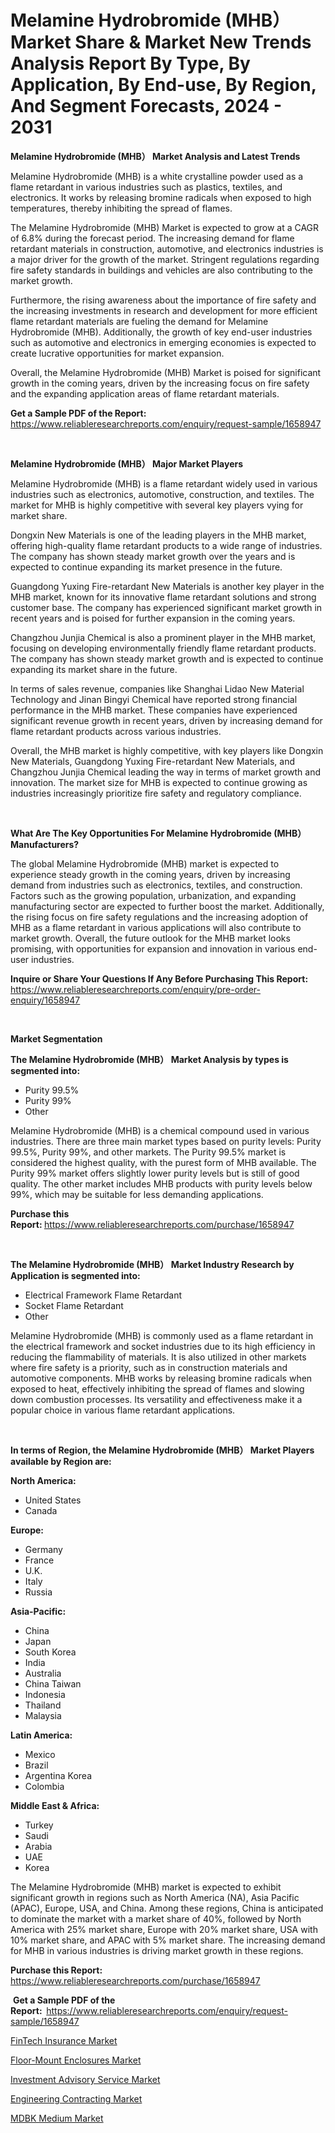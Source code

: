 <p><h1>Melamine Hydrobromide (MHB） Market Share & Market New Trends Analysis Report By Type, By Application, By End-use, By Region, And Segment Forecasts, 2024 - 2031</h1></p><p><strong>Melamine Hydrobromide (MHB） Market Analysis and Latest Trends</strong></p>
<p><p>Melamine Hydrobromide (MHB) is a white crystalline powder used as a flame retardant in various industries such as plastics, textiles, and electronics. It works by releasing bromine radicals when exposed to high temperatures, thereby inhibiting the spread of flames.</p><p>The Melamine Hydrobromide (MHB) Market is expected to grow at a CAGR of 6.8% during the forecast period. The increasing demand for flame retardant materials in construction, automotive, and electronics industries is a major driver for the growth of the market. Stringent regulations regarding fire safety standards in buildings and vehicles are also contributing to the market growth.</p><p>Furthermore, the rising awareness about the importance of fire safety and the increasing investments in research and development for more efficient flame retardant materials are fueling the demand for Melamine Hydrobromide (MHB). Additionally, the growth of key end-user industries such as automotive and electronics in emerging economies is expected to create lucrative opportunities for market expansion.</p><p>Overall, the Melamine Hydrobromide (MHB) Market is poised for significant growth in the coming years, driven by the increasing focus on fire safety and the expanding application areas of flame retardant materials.</p></p>
<p><strong>Get a Sample PDF of the Report:&nbsp;</strong> <a href="https://www.reliableresearchreports.com/enquiry/request-sample/1658947">https://www.reliableresearchreports.com/enquiry/request-sample/1658947</a></p>
<p>&nbsp;</p>
<p><strong>Melamine Hydrobromide (MHB） Major Market Players</strong></p>
<p><p>Melamine Hydrobromide (MHB) is a flame retardant widely used in various industries such as electronics, automotive, construction, and textiles. The market for MHB is highly competitive with several key players vying for market share.</p><p>Dongxin New Materials is one of the leading players in the MHB market, offering high-quality flame retardant products to a wide range of industries. The company has shown steady market growth over the years and is expected to continue expanding its market presence in the future.</p><p>Guangdong Yuxing Fire-retardant New Materials is another key player in the MHB market, known for its innovative flame retardant solutions and strong customer base. The company has experienced significant market growth in recent years and is poised for further expansion in the coming years.</p><p>Changzhou Junjia Chemical is also a prominent player in the MHB market, focusing on developing environmentally friendly flame retardant products. The company has shown steady market growth and is expected to continue expanding its market share in the future.</p><p>In terms of sales revenue, companies like Shanghai Lidao New Material Technology and Jinan Bingyi Chemical have reported strong financial performance in the MHB market. These companies have experienced significant revenue growth in recent years, driven by increasing demand for flame retardant products across various industries.</p><p>Overall, the MHB market is highly competitive, with key players like Dongxin New Materials, Guangdong Yuxing Fire-retardant New Materials, and Changzhou Junjia Chemical leading the way in terms of market growth and innovation. The market size for MHB is expected to continue growing as industries increasingly prioritize fire safety and regulatory compliance.</p></p>
<p>&nbsp;</p>
<p><strong>What Are The Key Opportunities For Melamine Hydrobromide (MHB） Manufacturers?</strong></p>
<p><p>The global Melamine Hydrobromide (MHB) market is expected to experience steady growth in the coming years, driven by increasing demand from industries such as electronics, textiles, and construction. Factors such as the growing population, urbanization, and expanding manufacturing sector are expected to further boost the market. Additionally, the rising focus on fire safety regulations and the increasing adoption of MHB as a flame retardant in various applications will also contribute to market growth. Overall, the future outlook for the MHB market looks promising, with opportunities for expansion and innovation in various end-user industries.</p></p>
<p><strong>Inquire or Share Your Questions If Any Before Purchasing This Report:</strong> <a href="https://www.reliableresearchreports.com/enquiry/pre-order-enquiry/1658947">https://www.reliableresearchreports.com/enquiry/pre-order-enquiry/1658947</a></p>
<p>&nbsp;</p>
<p><strong>Market Segmentation</strong></p>
<p><strong>The Melamine Hydrobromide (MHB） Market Analysis by types is segmented into:</strong></p>
<p><ul><li>Purity 99.5%</li><li>Purity 99%</li><li>Other</li></ul></p>
<p><p>Melamine Hydrobromide (MHB) is a chemical compound used in various industries. There are three main market types based on purity levels: Purity 99.5%, Purity 99%, and other markets. The Purity 99.5% market is considered the highest quality, with the purest form of MHB available. The Purity 99% market offers slightly lower purity levels but is still of good quality. The other market includes MHB products with purity levels below 99%, which may be suitable for less demanding applications.</p></p>
<p><strong>Purchase this Report:&nbsp;</strong><a href="https://www.reliableresearchreports.com/purchase/1658947">https://www.reliableresearchreports.com/purchase/1658947</a></p>
<p>&nbsp;</p>
<p><strong>The Melamine Hydrobromide (MHB） Market Industry Research by Application is segmented into:</strong></p>
<p><ul><li>Electrical Framework Flame Retardant</li><li>Socket Flame Retardant</li><li>Other</li></ul></p>
<p><p>Melamine Hydrobromide (MHB) is commonly used as a flame retardant in the electrical framework and socket industries due to its high efficiency in reducing the flammability of materials. It is also utilized in other markets where fire safety is a priority, such as in construction materials and automotive components. MHB works by releasing bromine radicals when exposed to heat, effectively inhibiting the spread of flames and slowing down combustion processes. Its versatility and effectiveness make it a popular choice in various flame retardant applications.</p></p>
<p>&nbsp;</p>
<p><strong>In terms of Region, the Melamine Hydrobromide (MHB） Market Players available by Region are:</strong></p>
<p>
    <p> <strong> North America: </strong>
        <ul>
            <li>United States</li>
            <li>Canada</li>
        </ul>
        </p> 
    <p> <strong> Europe: </strong>
        <ul>
            <li>Germany</li>
            <li>France</li>
            <li>U.K.</li>
            <li>Italy</li>
            <li>Russia</li>
        </ul>
        </p> 
    <p> <strong> Asia-Pacific: </strong>
        <ul>
            <li>China</li>
            <li>Japan</li>
            <li>South Korea</li>
            <li>India</li>
            <li>Australia</li>
            <li>China Taiwan</li>
            <li>Indonesia</li>
            <li>Thailand</li>
            <li>Malaysia</li>
        </ul>
        </p> 
    <p> <strong> Latin America: </strong>
        <ul>
            <li>Mexico</li>
            <li>Brazil</li>
            <li>Argentina Korea</li>
            <li>Colombia</li>
        </ul>
        </p> 
    <p> <strong> Middle East & Africa: </strong>
        <ul>
            <li>Turkey</li>
            <li>Saudi</li>
            <li>Arabia</li>
            <li>UAE</li>
            <li>Korea</li>
        </ul>
    </p>
    </p>
<p><p>The Melamine Hydrobromide (MHB) market is expected to exhibit significant growth in regions such as North America (NA), Asia Pacific (APAC), Europe, USA, and China. Among these regions, China is anticipated to dominate the market with a market share of 40%, followed by North America with 25% market share, Europe with 20% market share, USA with 10% market share, and APAC with 5% market share. The increasing demand for MHB in various industries is driving market growth in these regions.</p></p>
<p><strong>Purchase this Report: </strong><a href="https://www.reliableresearchreports.com/purchase/1658947">https://www.reliableresearchreports.com/purchase/1658947</a></p>
<p>&nbsp;<strong>Get a Sample PDF of the Report:&nbsp;&nbsp;</strong><a href="https://www.reliableresearchreports.com/enquiry/request-sample/1658947">https://www.reliableresearchreports.com/enquiry/request-sample/1658947</a></p>
<p><strong></strong></p>
<p><p><a href="https://medium.com/p/aa4085d1a119/edit">FinTech Insurance Market</a></p><p><a href="https://github.com/CliffMedina6/Market-Research-Report-List-3/blob/main/floor-mount-enclosures-market.md">Floor-Mount Enclosures Market</a></p><p><a href="https://medium.com/@donaldyoung656/investment-advisory-service-market-size-reveals-the-best-marketing-channels-in-global-industry-e96c1bbf1eeb">Investment Advisory Service Market</a></p><p><a href="https://medium.com/p/cbe13ce043f6/edit">Engineering Contracting Market</a></p><p><a href="https://github.com/provorikovar/Market-Research-Report-List-3/blob/main/mdbk-medium-market.md">MDBK Medium Market</a></p></p>